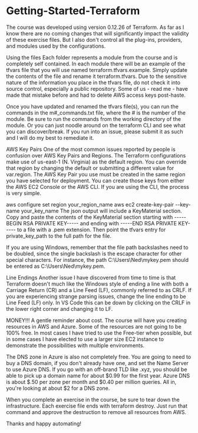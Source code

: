 # Getting-Started-Terraform
The course was developed using version 0.12.26 of Terraform. As far as I know there are no coming changes that will significantly impact the validity of these exercise files. But I also don't control all the plug-ins, providers, and modules used by the configurations.

Using the files
Each folder represents a module from the course and is completely self contained. In each module there will be an example of the tfvars file that you will use named terraform.tfvars.example. Simply update the contents of the file and rename it terraform.tfvars. Due to the sensitive nature of the information you place in the tfvars file, do not check it into source control, especially a public repository. Some of us - read me - have made that mistake before and had to delete AWS access keys post-haste.

Once you have updated and renamed the tfvars file(s), you can run the commands in the m#_commands.txt file, where the # is the number of the module. Be sure to run the commands from the working directory of the module. Or you can just noodle around on the terraform CLI and see what you can discover/break. If you run into an issue, please submit it as such and I will do my best to remediate it.

AWS Key Pairs
One of the most common issues reported by people is confusion over AWS Key Pairs and Regions. The Terraform configurations make use of us-east-1 (N. Virginia) as the default region. You can override that region by changing the default or submitting a different value for var.region. The AWS Key Pair you use must be created in the same region you have selected for deployment. You can create those keys from either the AWS EC2 Console or the AWS CLI. If you are using the CLI, the process is very simple.

aws configure set region your_region_name
aws ec2 create-key-pair --key-name your_key_name
The json output will include a KeyMaterial section. Copy and paste the contents of the KeyMaterial section starting with -----BEGIN RSA PRIVATE KEY----- and ending with -----END RSA PRIVATE KEY----- to a file with a .pem extension. Then point the tfvars entry for private_key_path to the full path for the file.

If you are using Windows, remember that the file path backslashes need to be doubled, since the single backslash is the escape character for other special characters. For instance, the path C:\Users\Ned\mykey.pem should be entered as C:\\Users\\Ned\\mykey.pem.

Line Endings
Another issue I have discovered from time to time is that Terraform doesn't much like the Windows style of ending a line with both a Carriage Return (CR) and a Line Feed (LF), commonly referred to as CRLF. If you are experiencing strange parsing issues, change the line ending to be Line Feed (LF) only. In VS Code this can be down by clicking on the CRLF in the lower right corner and changing it to LF.

MONEY!!!
A gentle reminder about cost. The course will have you creating resources in AWS and Azure. Some of the resources are not going to be 100% free. In most cases I have tried to use the Free-tier when possible, but in some cases I have elected to use a larger size EC2 instance to demonstrate the possibilities with multiple environments.

The DNS zone in Azure is also not completely free. You are going to need to buy a DNS domain, if you don't already have one, and set the Name Server to use Azure DNS. If you go with an off-brand TLD like .xyz, you should be able to pick up a domain name for about $0.99 for the first year. Azure DNS is about $.50 per zone per month and $0.40 per million queries. All in, you're looking at about $2 for a DNS zone.

When you complete an exercise in the course, be sure to tear down the infrastructure. Each exercise file ends with terraform destroy. Just run that command and approve the destruction to remove all resources from AWS.

Thanks and happy automating!
